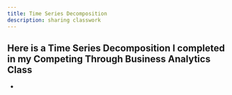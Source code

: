 ```yaml
---
title: Time Series Decomposition
description: sharing classwork
---
```

Here is a Time Series Decomposition I completed in my Competing Through Business Analytics Class
-
-
